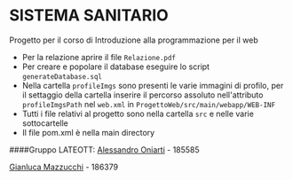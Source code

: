 # SISTEMA SANITARIO
Progetto per il corso di Introduzione alla programmazione per il web

* Per la relazione aprire il file `Relazione.pdf`
* Per creare e popolare il database eseguire lo script `generateDatabase.sql`
* Nella cartella `profileImgs` sono presenti le varie immagini di profilo,
 per il settaggio della cartella inserire il percorso assoluto nell'attributo
  `profileImgsPath` nel `web.xml` in `ProgettoWeb/src/main/webapp/WEB-INF`
* Tutti i file relativi al progetto sono nella cartella `src` e nelle varie
 sottocartelle
 * Il file pom.xml è nella main directory 
 
 

####Gruppo LATEOTT:
[Alessandro Oniarti](https://github.com/Onni97) - 185585

[Gianluca Mazzucchi](https://github.com/gmazzu97) - 186379
